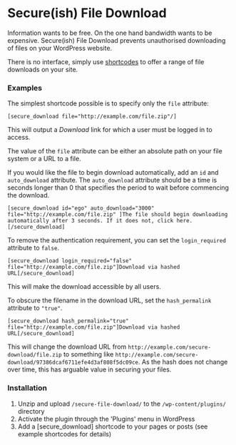 # Secure(ish) File Download

Information wants to be free. On the one hand bandwidth wants to be expensive. Secure(ish) File Download prevents unauthorised downloading of files on your WordPress website.

There is no interface, simply use [shortcodes](http://codex.wordpress.org/Shortcode) to offer a range of file downloads on your site.

### Examples

The simplest shortcode possible is to specify only the `file` attribute:

`[secure_download file="http://example.com/file.zip"/]`

This will output a *Download* link for which a user must be logged in to access.

The value of the `file` attribute can be either an absolute path on your file system or a URL to a file.

If you would like the file to begin download automatically, add an `id` and `auto_download` attribute. The `auto_download` attribute should be a time is seconds longer than 0 that specifies the period to wait before commencing the download.

`[secure_download id="ego" auto_download="3000" file="http://example.com/file.zip" ]The file should begin downloading automatically after 3 seconds. If it does not, click here.[/secure_download]`

To remove the authentication requirement, you can set the `login_required` attribute to `false`. 

`[secure_download login_required="false" file="http://example.com/file.zip"]Download via hashed URL[/secure_download]`

This will make the download accessible by all users.

To obscure the filename in the download URL, set the `hash_permalink` attribute to `"true"`. 

`[secure_download hash_permalink="true" file="http://example.com/file.zip"]Download via hashed URL[/secure_download]`

This will change the download URL from `http://example.com/secure-download/file.zip` to something like `http://example.com/secure-download/97386dcaf6711efe4d3af808f5dc09ce`. As the hash does not change over time, this has arguable value in securing your files.

### Installation 

1. Unzip and upload `/secure-file-download/` to the `/wp-content/plugins/` directory
2. Activate the plugin through the 'Plugins' menu in WordPress
3. Add a [secure_download] shortcode to your pages or posts (see example shortcodes for details)

